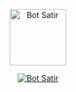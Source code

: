 <p align="center">
<img src="https://github.com/zeeone-ofc/Alphabot-Md/blob/v7.1/image/lol_1.jpg" alt="Bot Satir" width="100"/>


</p>
<p align="center">
<a href="#"><img title="Bot Satir" src="https://img.shields.io/badge/Bot Satir-green?colorA=%23ff0000&colorB=%23017e40&style=for-the-badge"></a>
</p>

